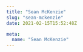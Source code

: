 ```yaml
---
title: "Sean McKenzie"
slug: "sean-mckenzie"
date: 2021-02-15T15:52:48Z

meta:
  name: "Sean McKenzie"
---
```


